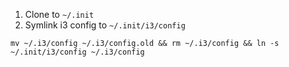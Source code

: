 1. Clone to `~/.init`
2. Symlink i3 config to `~/.init/i3/config`
```
mv ~/.i3/config ~/.i3/config.old && rm ~/.i3/config && ln -s ~/.init/i3/config ~/.i3/config
```

